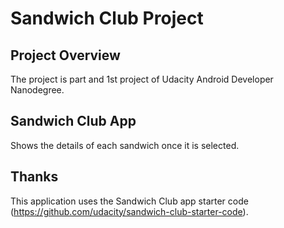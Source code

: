 # Sandwich Club Project

## Project Overview
The project is part and 1st project of Udacity Android Developer Nanodegree.

## Sandwich Club App
Shows the details of each sandwich once it is selected.

## Thanks
This application uses the Sandwich Club app starter code (https://github.com/udacity/sandwich-club-starter-code).
